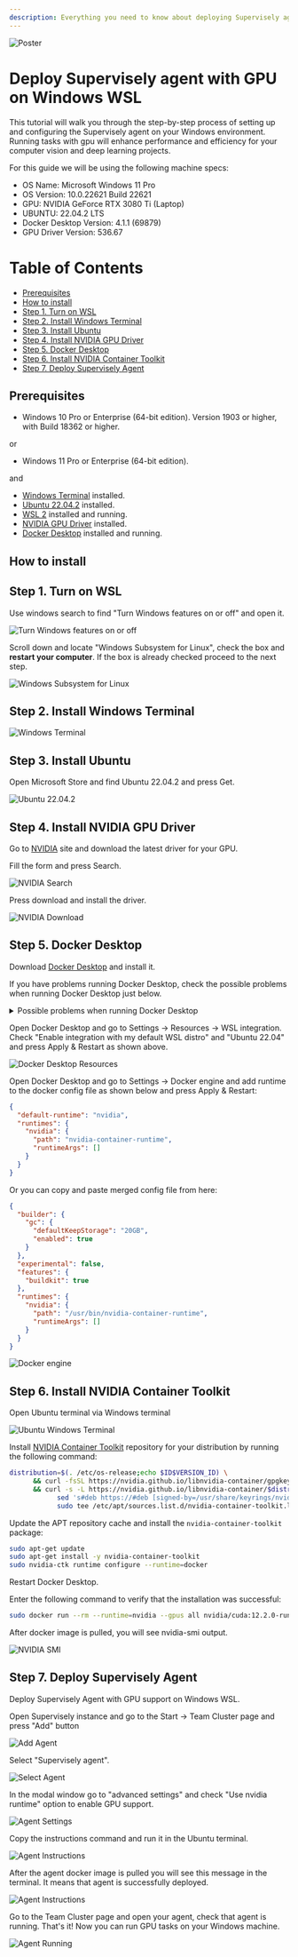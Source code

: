```yaml
---
description: Everything you need to know about deploying Supervisely agent on Windows WSL
---
```


![Poster](https://github.com/supervisely/developer-portal/assets/48913536/65111fd2-e58b-4a8e-86be-12bab6709b68)

# Deploy Supervisely agent with GPU on Windows WSL

This tutorial will walk you through the step-by-step process of setting up and configuring the Supervisely agent on your Windows environment. Running tasks with gpu will enhance performance and efficiency for your computer vision and deep learning projects.

For this guide we will be using the following machine specs:
- OS Name: Microsoft Windows 11 Pro
- OS Version: 10.0.22621 Build 22621
- GPU: NVIDIA GeForce RTX 3080 Ti (Laptop)
- UBUNTU: 22.04.2 LTS
- Docker Desktop Version: 4.1.1 (69879)
- GPU Driver Version: 536.67

# Table of Contents

- [Prerequisites](#prerequisites)
- [How to install](#how-to-install)
- [Step 1. Turn on WSL](#step-1-turn-on-wsl)
- [Step 2. Install Windows Terminal](#step-2-install-windows-terminal)
- [Step 3. Install Ubuntu](#step-3-install-ubuntu)
- [Step 4. Install NVIDIA GPU Driver](#step-4-install-nvidia-gpu-driver)
- [Step 5. Docker Desktop](#step-5-docker-desktop)
- [Step 6. Install NVIDIA Container Toolkit](#step-6-install-nvidia-container-toolkit)
- [Step 7. Deploy Supervisely Agent](#step-7-deploy-supervisely-agent)

## Prerequisites

* Windows 10 Pro or Enterprise (64-bit edition). Version 1903 or higher, with Build 18362 or higher.

or

* Windows 11 Pro or Enterprise (64-bit edition).

and

* [Windows Terminal](https://www.microsoft.com/store/productid/9N0DX20HK701) installed.
* [Ubuntu 22.04.2](https://www.microsoft.com/store/productid/9PN20MSR04DW?ocid=pdpshare) installed.
* [WSL 2](https://docs.microsoft.com/en-us/windows/wsl/install-win10) installed and running.
* [NVIDIA GPU Driver](https://www.nvidia.com/Download/index.aspx?lang=en-us) installed.
* [Docker Desktop](https://www.docker.com/products/docker-desktop) installed and running.


## How to install


## Step 1. Turn on WSL

Use windows search to find "Turn Windows features on or off" and open it.

![Turn Windows features on or off](https://github.com/supervisely/developer-portal/assets/48913536/c25b3ddb-af4c-4066-9037-c1c7bb77c171)

Scroll down and locate "Windows Subsystem for Linux", check the box and **restart your computer**. If the box is already checked proceed to the next step.

![Windows Subsystem for Linux](https://github.com/supervisely/developer-portal/assets/48913536/8afd1be8-f1b0-4bf8-8a26-3102449a7a7d)

## Step 2. Install Windows Terminal

![Windows Terminal](https://github.com/supervisely/developer-portal/assets/48913536/4be351b1-aed7-4b71-af9f-bc5c743689d9)

## Step 3. Install Ubuntu

Open Microsoft Store and find Ubuntu 22.04.2 and press Get.

![Ubuntu 22.04.2](https://github.com/supervisely/developer-portal/assets/48913536/4be2475e-acbd-4cd6-80aa-04eda2394d49)

## Step 4. Install NVIDIA GPU Driver

Go to [NVIDIA](https://www.nvidia.com/Download/index.aspx?lang=en-us) site and download the latest driver for your GPU.

Fill the form and press Search.

![NVIDIA Search](https://github.com/supervisely/developer-portal/assets/48913536/5b37a6a8-7340-45e7-9166-905e0a28a0a0)

Press download and install the driver.

![NVIDIA Download](https://github.com/supervisely/developer-portal/assets/48913536/35cc54d9-096e-4217-9514-43e173051315)

## Step 5. Docker Desktop

Download [Docker Desktop](https://www.docker.com/products/docker-desktop) and install it.

If you have problems running Docker Desktop, check the possible problems when running Docker Desktop just below.

<details>
<summary>Possible problems when running Docker Desktop</summary>

### Docker Desktop -WSL Kernel version too low

![Docker Desktop WSL Kernel version too low](https://github.com/supervisely/developer-portal/assets/48913536/d627d5c2-ea44-40a1-b8d9-0b200e956b9a)

Open Windows Terminal and run the following command:

```bash
wsl --update
```

### Docker Desktop Windows Hypervision is not present

![Docker Desktop Windows Hypervision is not present](https://github.com/supervisely/developer-portal/assets/48913536/d68d5e93-a94a-4063-b210-000b3a51912d)

Restart you computer and go to BIOS settings and enable Virtualization.

### Docker Desktop Resources - You don't have any WSL 2 distros installed

![Docker Desktop Resources - You don't have any WSL 2 distros installed](https://github.com/supervisely/developer-portal/assets/48913536/b59d7aa2-cece-423a-a818-f8d7d8038945)

In this case you need to update your WSL distro to version 2.

Open Windows Terminal and run the following commands:

1. Get name of your WSL distro

```bash
wsl -l -v
```
Output:

```text
  NAME                   STATE           VERSION
* Ubuntu-22.04           Running         1
  docker-desktop-data    Running         2
  docker-desktop         Running         2
```

2. Update your WSL distribution to version 2

```bash
wsl --set-version Ubuntu-22.04 2
```

Output:

```text
Conversion in progress, this may take a few minutes.
The operation completed successfully.
```

3. Set default WSL version to 2

```bash
wsl --set-default-version 2
```

Output:

```text
The operation completed successfully.
```

</details>

Open Docker Desktop and go to Settings -> Resources -> WSL integration.
Check "Enable integration with my default WSL distro" and "Ubuntu 22.04" and press Apply & Restart as shown above.

![Docker Desktop Resources](https://github.com/supervisely/developer-portal/assets/48913536/c89cab0a-b74c-4715-8a69-8d1f1fbde256)

Open Docker Desktop and go to Settings -> Docker engine and add runtime to the docker config file as shown below and press Apply & Restart:

```json
{
  "default-runtime": "nvidia",
  "runtimes": {
    "nvidia": {
      "path": "nvidia-container-runtime",
      "runtimeArgs": []
    }
  }
}
```

Or you can copy and paste merged config file from here:

```json
{
  "builder": {
    "gc": {
      "defaultKeepStorage": "20GB",
      "enabled": true
    }
  },
  "experimental": false,
  "features": {
    "buildkit": true
  },
  "runtimes": {
    "nvidia": {
      "path": "/usr/bin/nvidia-container-runtime",
      "runtimeArgs": []
    }
  }
}
```

![Docker engine](https://github.com/supervisely/developer-portal/assets/48913536/3b52dec6-3397-4c8c-a976-54cb348f0a00)

## Step 6. Install NVIDIA Container Toolkit

Open Ubuntu terminal via Windows terminal

![Ubuntu Windows Terminal](https://github.com/supervisely/developer-portal/assets/48913536/2451bed2-1c6b-4c08-b19c-e9c407705167)

Install [NVIDIA Container Toolkit](https://docs.nvidia.com/datacenter/cloud-native/container-toolkit/latest/install-guide.html#step-1-install-nvidia-container-toolkit) repository for your distribution by running the following command:

```bash
distribution=$(. /etc/os-release;echo $ID$VERSION_ID) \
      && curl -fsSL https://nvidia.github.io/libnvidia-container/gpgkey | sudo gpg --dearmor -o /usr/share/keyrings/nvidia-container-toolkit-keyring.gpg \
      && curl -s -L https://nvidia.github.io/libnvidia-container/$distribution/libnvidia-container.list | \
            sed 's#deb https://#deb [signed-by=/usr/share/keyrings/nvidia-container-toolkit-keyring.gpg] https://#g' | \
            sudo tee /etc/apt/sources.list.d/nvidia-container-toolkit.list
```

Update the APT repository cache and install the `nvidia-container-toolkit` package:

```bash
sudo apt-get update
sudo apt-get install -y nvidia-container-toolkit
sudo nvidia-ctk runtime configure --runtime=docker
```

Restart Docker Desktop.

Enter the following command to verify that the installation was successful:

```bash
sudo docker run --rm --runtime=nvidia --gpus all nvidia/cuda:12.2.0-runtime-ubuntu22.04 nvidia-smi
```

After docker image is pulled, you will see nvidia-smi output.

![NVIDIA SMI](https://github.com/supervisely/developer-portal/assets/48913536/ec23d667-a068-46fd-b36c-cd7ed24d1018)

## Step 7. Deploy Supervisely Agent

Deploy Supervisely Agent with GPU support on Windows WSL.

Open Supervisely instance and go to the Start -> Team Cluster page and press "Add" button

![Add Agent](https://github.com/supervisely/developer-portal/assets/48913536/ced70275-777f-4643-aefd-991ffc902971)

Select "Supervisely agent".

![Select Agent](https://github.com/supervisely/developer-portal/assets/48913536/753cff60-1a9e-49ad-9121-193141bb2e4e)

In the modal window go to "advanced settings" and check "Use nvidia runtime" option to enable GPU support.

![Agent Settings](https://github.com/supervisely/developer-portal/assets/48913536/014aab71-6dad-4f9f-b5d8-9a2cce36f66e)

Copy the instructions command and run it in the Ubuntu terminal.

![Agent Instructions](https://github.com/supervisely/developer-portal/assets/48913536/3427c17d-9cee-4f7c-bdc6-feb6ba27c9f4)

After the agent docker image is pulled you will see this message in the terminal. It means that agent is successfully deployed.

![Agent Instructions](https://github.com/supervisely/developer-portal/assets/48913536/4c3e23e3-38c9-414b-9c8f-294746b24559)

Go to the Team Cluster page and open your agent, check that agent is running. That's it! Now you can run GPU tasks on your Windows machine.

![Agent Running](https://github.com/supervisely/developer-portal/assets/48913536/81c8b346-060b-45d0-ac42-2d52790e1488)

